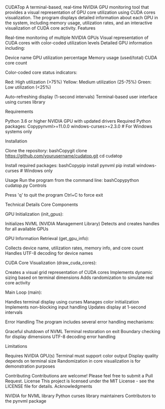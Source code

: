 CUDATop
A terminal-based, real-time NVIDIA GPU monitoring tool that provides a visual representation of GPU core utilization using CUDA cores visualization. The program displays detailed information about each GPU in the system, including memory usage, utilization rates, and an interactive visualization of CUDA core activity.
Features

Real-time monitoring of multiple NVIDIA GPUs
Visual representation of CUDA cores with color-coded utilization levels
Detailed GPU information including:

Device name
GPU utilization percentage
Memory usage (used/total)
CUDA core count


Color-coded core status indicators:

Red: High utilization (>75%)
Yellow: Medium utilization (25-75%)
Green: Low utilization (<25%)


Auto-refreshing display (1-second intervals)
Terminal-based user interface using curses library

Requirements

Python 3.6 or higher
NVIDIA GPU with updated drivers
Required Python packages:
Copypynvml>=11.0.0
windows-curses>=2.3.0  # For Windows systems only


Installation

Clone the repository:
bashCopygit clone https://github.com/yourusername/cudatop.git
cd cudatop

Install required packages:
bashCopypip install pynvml
pip install windows-curses  # Windows only


Usage
Run the program from the command line:
bashCopypython cudatop.py
Controls

Press 'q' to quit the program
Ctrl+C to force exit

Technical Details
Core Components

GPU Initialization (init_gpus):

Initializes NVML (NVIDIA Management Library)
Detects and creates handles for all available GPUs


GPU Information Retrieval (get_gpu_info):

Collects device name, utilization rates, memory info, and core count
Handles UTF-8 decoding for device names


CUDA Core Visualization (draw_cuda_cores):

Creates a visual grid representation of CUDA cores
Implements dynamic sizing based on terminal dimensions
Adds randomization to simulate real core activity


Main Loop (main):

Handles terminal display using curses
Manages color initialization
Implements non-blocking input handling
Updates display at 1-second intervals



Error Handling
The program includes several error handling mechanisms:

Graceful shutdown of NVML
Terminal restoration on exit
Boundary checking for display dimensions
UTF-8 decoding error handling

Limitations

Requires NVIDIA GPU(s)
Terminal must support color output
Display quality depends on terminal size
Randomization in core visualization is for demonstration purposes

Contributing
Contributions are welcome! Please feel free to submit a Pull Request.
License
This project is licensed under the MIT License - see the LICENSE file for details.
Acknowledgments

NVIDIA for NVML library
Python curses library maintainers
Contributors to the pynvml package
